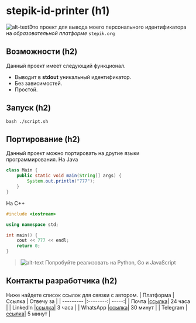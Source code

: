# stepik-id-printer (h1) 
![alt-text](https://ucarecdn.com/02b8ff49-8f2b-4ce9-be84-7d4bdc6b9b67/ "Картинка")Это проект для вывода моего персонального идентификатора на *образовательной платформе* `stepik.org`
## Возможности (h2)
Данный проект имеет следующий функционал.
- Выводит в **stdout** уникальный идентификатор.
- Без зависимостей.
- Простой.
## Запуск (h2)
`bash ./script.sh`
## Портирование (h2)
Данный проект можно портировать на другие языки программирования.
На Java
```java
class Main {
	public static void main(String[] args) {
		System.out.println("777");
	}
}
```
На С++
```c++
#include <iostream>

using namespace std;

int main() {
	cout << 777 << endl;
	return 0;
}
```

> ![alt-text](https://sun1-28.userapi.com/s/v1/ig2/Q05TQw7WQMWQIOY8_aK2PZQkdaXiZiYr9bebJ1tUcOf216oc2kdON_c9EjA6rU6fxwSS79Co6blmd0VXU8dP5MHj.jpg?size=50x0&quality=96&crop=50,70,292,292&ava=1 "") Попробуйте реализовать на Python, Go и JavaScript

## Контакты разработчика (h2)
Ниже найдете список ссылок для связки с автором.
| Платформа | Ссылка   | Отвечу за  |
| --------- |:--------:| -----:|
| Почта     |[ссылка](https://www.google.com)| 24 часа  |
| Linkedln  |[ссылка](https://www.google.com)| 3 часа   |
| WhatsApp  |[ссылка](https://www.google.com)| 30 минут |
| Telegram  |[ссылка](https://www.google.com)| 5 минут  |
